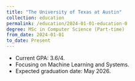 ```yaml
---
title: "The University of Texas at Austin"
collection: education
permalink: /education/2024-01-01-education-0
degree: MSc in Computer Science (Part-time)
from_date: 2024-01-01
to_date: Present
---
```


- Current GPA: 3.6/4.
- Focusing on Machine Learning and Systems.
- Expected graduation date: May 2026.
